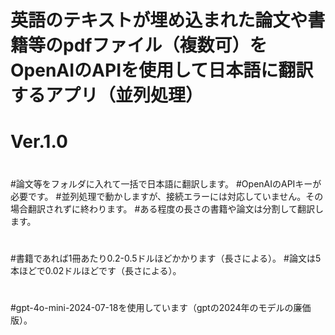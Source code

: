 #
# 英語のテキストが埋め込まれた論文や書籍等のpdfファイル（複数可）をOpenAIのAPIを使用して日本語に翻訳するアプリ（並列処理）
# Ver.1.0

#
#論文等をフォルダに入れて一括で日本語に翻訳します。
#OpenAIのAPIキーが必要です。
#並列処理で動かしますが、接続エラーには対応していません。その場合翻訳されずに終わります。
#ある程度の長さの書籍や論文は分割して翻訳します。
#
#書籍であれば1冊あたり0.2-0.5ドルほどかかります（長さによる）。
#論文は5本ほどで0.02ドルほどです（長さによる）。
#
#gpt-4o-mini-2024-07-18を使用しています（gptの2024年のモデルの廉価版）。
#
